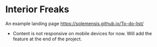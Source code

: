 # Interior Freaks

An example landing page
https://solemensis.github.io/To-do-list/

- Content is not responsive on mobile devices for now. Will add the feature at the end of the project.

